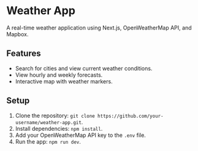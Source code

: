 # Weather App
A real-time weather application using Next.js, OpenWeatherMap API, and Mapbox.

## Features
- Search for cities and view current weather conditions.
- View hourly and weekly forecasts.
- Interactive map with weather markers.

## Setup
1. Clone the repository: `git clone https://github.com/your-username/weather-app.git`.
2. Install dependencies: `npm install`.
3. Add your OpenWeatherMap API key to the `.env` file.
4. Run the app: `npm run dev`.
